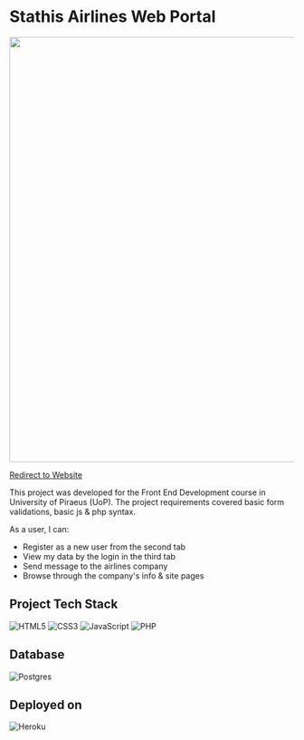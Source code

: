 # Stathis Airlines Web Portal


<img src="https://user-images.githubusercontent.com/64270931/182029642-ec3f1104-3ea3-4dea-9157-97e8ee43a4b1.png" width="750" />

[Redirect to Website](https://unipi-airlines-app.herokuapp.com/index.php)

This project was developed for the Front End Development course in University of Piraeus (UoP). The project requirements covered basic form validations, basic js & php syntax.

As a user, I can:

- Register as a new user from the second tab
- View my data by the login in the third tab
- Send message to the airlines company
- Browse through the company's info & site pages

## Project Tech Stack

![HTML5](https://img.shields.io/badge/html5-%23E34F26.svg?style=for-the-badge&logo=html5&logoColor=white) 
![CSS3](https://img.shields.io/badge/css3-%231572B6.svg?style=for-the-badge&logo=css3&logoColor=white) 
![JavaScript](https://img.shields.io/badge/javascript-%23323330.svg?style=for-the-badge&logo=javascript&logoColor=%23F7DF1E)
![PHP](https://img.shields.io/badge/PHP-777BB4?style=for-the-badge&logo=php&logoColor=white)

## Database

![Postgres](https://img.shields.io/badge/postgres-%23316192.svg?style=for-the-badge&logo=postgresql&logoColor=white) 

## Deployed on

![Heroku](https://img.shields.io/badge/Heroku-430098?style=for-the-badge&logo=heroku&logoColor=white)
